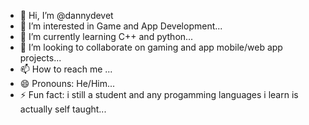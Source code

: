 - 👋 Hi, I’m @dannydevet
- 👀 I’m interested in Game and App Development...
- 🌱 I’m currently learning C++ and python...
- 💞️ I’m looking to collaborate on gaming and app mobile/web app projects...
- 📫 How to reach me ...
- 😄 Pronouns: He/Him...
- ⚡ Fun fact: i still a student and any progamming languages i learn is actually self taught...

<!---
dannydevet/dannydevet is a ✨ special ✨ repository because its `README.md` (this file) appears on your GitHub profile.
You can click the Preview link to take a look at your changes.
--->
